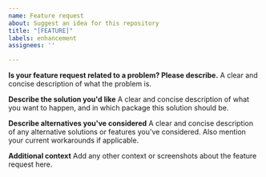 ```yaml
---
name: Feature request
about: Suggest an idea for this repository
title: "[FEATURE]"
labels: enhancement
assignees: ''

---
```


**Is your feature request related to a problem? Please describe.**
A clear and concise description of what the problem is.

**Describe the solution you'd like**
A clear and concise description of what you want to happen, and in which package this solution should be.

**Describe alternatives you've considered**
A clear and concise description of any alternative solutions or features you've considered.
Also mention your current workarounds if applicable.

**Additional context**
Add any other context or screenshots about the feature request here.
